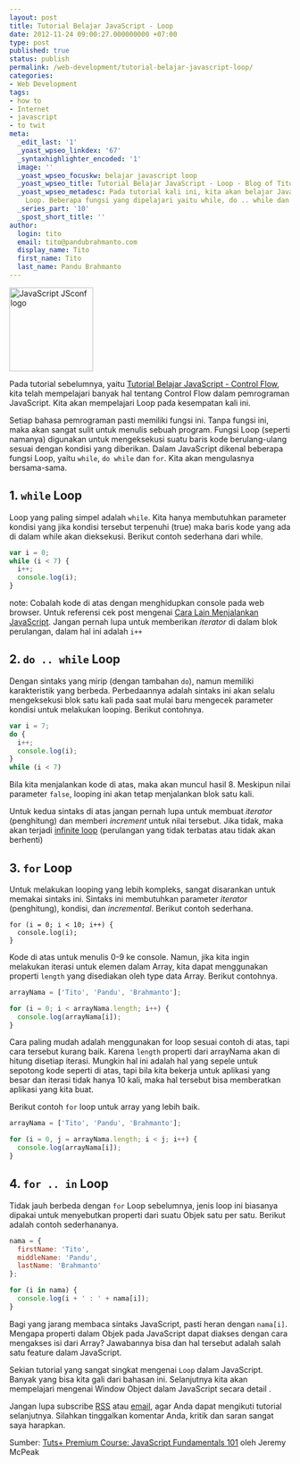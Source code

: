 ```yaml
---
layout: post
title: Tutorial Belajar JavaScript - Loop
date: 2012-11-24 09:00:27.000000000 +07:00
type: post
published: true
status: publish
permalink: /web-development/tutorial-belajar-javascript-loop/
categories:
- Web Development
tags:
- how to
- Internet
- javascript
- to twit
meta:
  _edit_last: '1'
  _yoast_wpseo_linkdex: '67'
  _syntaxhighlighter_encoded: '1'
  image: ''
  _yoast_wpseo_focuskw: belajar javascript loop
  _yoast_wpseo_title: Tutorial Belajar JavaScript - Loop - Blog of Tito Pandu
  _yoast_wpseo_metadesc: Pada tutorial kali ini, kita akan belajar JavaScript mengenai
    Loop. Beberapa fungsi yang dipelajari yaitu while, do .. while dan for.
  _series_part: '10'
  _spost_short_title: ''
author:
  login: tito
  email: tito@pandubrahmanto.com
  display_name: Tito
  first_name: Tito
  last_name: Pandu Brahmanto
---
```

<p><img class="size-thumbnail wp-image-1446" title="JSconf_logo" alt="JavaScript JSconf logo" src="{{ site.baseurl }}/assets/JSconf_logo-150x150.png" width="150" height="150" /></p>
<p>Pada tutorial sebelumnya, yaitu <a title="Tutorial Belajar JavaScript – Control Flow" href="http://tito.pandubrahmanto.com/web-development/tutorial-belajar-javascript-control-flow/" target="_blank">Tutorial Belajar JavaScript - Control Flow</a>, kita telah mempelajari banyak hal tentang Control Flow dalam pemrograman JavaScript. Kita akan mempelajari Loop pada kesempatan kali ini.</p>
<p>Setiap bahasa pemrograman pasti memiliki fungsi ini. Tanpa fungsi ini, maka akan sangat sulit untuk menulis sebuah program. Fungsi Loop (seperti namanya) digunakan untuk mengeksekusi suatu baris kode berulang-ulang sesuai dengan kondisi yang diberikan. Dalam JavaScript dikenal beberapa fungsi Loop, yaitu <code>while</code>, <code>do while</code> dan <code>for</code>. Kita akan mengulasnya bersama-sama.<br /></p>

## 1. `while` Loop

Loop yang paling simpel adalah `while`. Kita hanya membutuhkan parameter kondisi yang jika kondisi tersebut terpenuhi (true) maka baris kode yang ada di dalam while akan dieksekusi. Berikut contoh sederhana dari while.

```javascript
var i = 0;
while (i < 7) {
  i++;
  console.log(i);
}
```

note: Cobalah kode di atas dengan menghidupkan console pada web browser. Untuk referensi cek post mengenai <a title="Cara Lain untuk Menjalankan JavaScript" href="http://tito.pandubrahmanto.com/web-development/cara-menjalankan-javascript/" target="_blank">Cara Lain Menjalankan JavaScript</a>. Jangan pernah lupa untuk memberikan *iterator* di dalam blok perulangan, dalam hal ini adalah `i++`

## 2. `do .. while` Loop

Dengan sintaks yang mirip (dengan tambahan `do`), namun memiliki karakteristik yang berbeda. Perbedaannya adalah sintaks ini akan selalu mengeksekusi blok satu kali pada saat mulai baru mengecek parameter kondisi untuk melakukan looping. Berikut contohnya.

```javascript
var i = 7;
do {
  i++;
  console.log(i);
}
while (i < 7)
```

Bila kita menjalankan kode di atas, maka akan muncul hasil 8. Meskipun nilai parameter `false`, looping ini akan tetap menjalankan blok satu kali.

Untuk kedua sintaks di atas jangan pernah lupa untuk membuat *iterator* (penghitung) dan memberi *increment* untuk nilai tersebut. Jika tidak, maka akan terjadi [infinite loop](http://en.wikipedia.org/wiki/Infinite_loop "Infinite Loop") (perulangan yang tidak terbatas atau tidak akan berhenti)

## 3. `for` Loop

Untuk melakukan looping yang lebih kompleks, sangat disarankan untuk memakai sintaks ini. Sintaks ini membutuhkan parameter _iterator_ (penghitung), kondisi, dan _incremental_. Berikut contoh sederhana.

```
for (i = 0; i < 10; i++) {
  console.log(i);
}
```

Kode di atas untuk menulis 0-9 ke console. Namun, jika kita ingin melakukan iterasi untuk elemen dalam Array, kita dapat menggunakan properti `length` yang disediakan oleh type data Array. Berikut contohnya.

```javascript
arrayNama = ['Tito', 'Pandu', 'Brahmanto'];

for (i = 0; i < arrayNama.length; i++) {
  console.log(arrayNama[i]);
}
```

Cara paling mudah adalah menggunakan for loop sesuai contoh di atas, tapi cara tersebut kurang baik. Karena `length` properti dari arrayNama akan di hitung disetiap iterasi. Mungkin hal ini adalah hal yang sepele untuk sepotong kode seperti di atas, tapi bila kita bekerja untuk aplikasi yang besar dan iterasi tidak hanya 10 kali, maka hal tersebut bisa memberatkan aplikasi yang kita buat.

Berikut contoh `for` loop untuk array yang lebih baik.

```javascript
arrayNama = ['Tito', 'Pandu', 'Brahmanto'];

for (i = 0, j = arrayNama.length; i < j; i++) {
  console.log(arrayNama[i]);
}
```

## 4. `for .. in` Loop

Tidak jauh berbeda dengan `for` Loop sebelumnya, jenis loop ini biasanya dipakai untuk menyebutkan properti dari suatu Objek satu per satu. Berikut adalah contoh sederhananya.

```javascript
nama = {
  firstName: 'Tito',
  middleName: 'Pandu',
  lastName: 'Brahmanto'
};

for (i in nama) {
  console.log(i + ' : ' + nama[i]);
}
```

Bagi yang jarang membaca sintaks JavaScript, pasti heran dengan `nama[i]`. Mengapa properti dalam Objek pada JavaScript dapat diakses dengan cara mengakses isi dari Array? Jawabannya bisa dan hal tersebut adalah salah satu feature dalam JavaScript.

Sekian tutorial yang sangat singkat mengenai `Loop` dalam JavaScript. Banyak yang bisa kita gali dari bahasan ini. Selanjutnya kita akan mempelajari mengenai Window Object dalam JavaScript secara detail .

Jangan lupa subscribe [RSS](http://feeds.feedburner.com/TitoPanduPersonalBlog "Subscribe to RSS") atau [email](http://eepurl.com/lFtwn "Subscribe by Email"), agar Anda dapat mengikuti tutorial selanjutnya. Silahkan tinggalkan komentar Anda, kritik dan saran sangat saya harapkan.

Sumber: [Tuts+ Premium Course: JavaScript Fundamentals 101](http://tutsplus.com/course/javascript-fundamentals/ "Tuts+ Premium Course: JavaScript Fundamentals 101") oleh Jeremy McPeak
